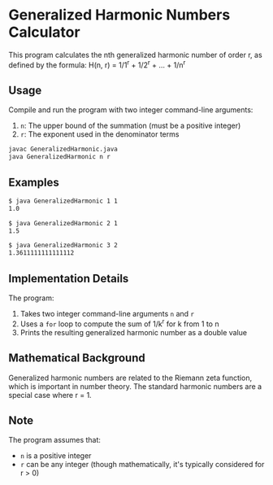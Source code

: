 # Generalized Harmonic Numbers Calculator

This program calculates the nth generalized harmonic number of order r, as defined by the formula: H(n, r) = 1/1<sup>r</sup> + 1/2<sup>r</sup> + ... + 1/n<sup>r</sup>

## Usage

Compile and run the program with two integer command-line arguments:
1. `n`: The upper bound of the summation (must be a positive integer)
2. `r`: The exponent used in the denominator terms

```bash
javac GeneralizedHarmonic.java
java GeneralizedHarmonic n r
```

## Examples

```bash
$ java GeneralizedHarmonic 1 1
1.0

$ java GeneralizedHarmonic 2 1
1.5

$ java GeneralizedHarmonic 3 2
1.3611111111111112
```

## Implementation Details

The program:
1. Takes two integer command-line arguments `n` and `r`
2. Uses a `for` loop to compute the sum of 1/k<sup>r</sup> for k from 1 to n
3. Prints the resulting generalized harmonic number as a double value

## Mathematical Background

Generalized harmonic numbers are related to the Riemann zeta function, which is important in number theory. The standard harmonic numbers are a special case where r = 1.

## Note

The program assumes that:
- `n` is a positive integer
- `r` can be any integer (though mathematically, it's typically considered for r > 0)
